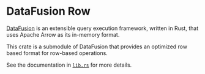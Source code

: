 <!---
  Licensed to the Apache Software Foundation (ASF) under one
  or more contributor license agreements.  See the NOTICE file
  distributed with this work for additional information
  regarding copyright ownership.  The ASF licenses this file
  to you under the Apache License, Version 2.0 (the
  "License"); you may not use this file except in compliance
  with the License.  You may obtain a copy of the License at

    http://www.apache.org/licenses/LICENSE-2.0

  Unless required by applicable law or agreed to in writing,
  software distributed under the License is distributed on an
  "AS IS" BASIS, WITHOUT WARRANTIES OR CONDITIONS OF ANY
  KIND, either express or implied.  See the License for the
  specific language governing permissions and limitations
  under the License.
-->

# DataFusion Row

[DataFusion](df) is an extensible query execution framework, written in Rust, that uses Apache Arrow as its in-memory format.

This crate is a submodule of DataFusion that provides an optimized row based format for row-based operations.

See the documentation in [`lib.rs`] for more details.

[df]: https://crates.io/crates/datafusion
[`lib.rs`]: https://github.com/apache/arrow-datafusion/blob/main/datafusion/row/src/lib.rs
